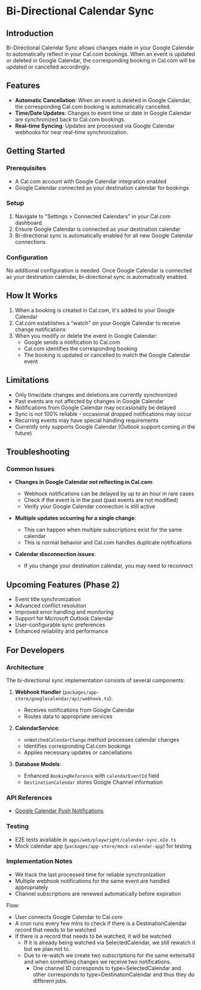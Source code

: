 # Bi-Directional Calendar Sync

## Introduction
Bi-Directional Calendar Sync allows changes made in your Google Calendar to automatically reflect in your Cal.com bookings. When an event is updated or deleted in Google Calendar, the corresponding booking in Cal.com will be updated or cancelled accordingly.

## Features
- **Automatic Cancellation**: When an event is deleted in Google Calendar, the corresponding Cal.com booking is automatically cancelled.
- **Time/Date Updates**: Changes to event time or date in Google Calendar are synchronized back to Cal.com bookings.
- **Real-time Syncing**: Updates are processed via Google Calendar webhooks for near real-time synchronization.

## Getting Started

### Prerequisites
- A Cal.com account with Google Calendar integration enabled
- Google Calendar connected as your destination calendar for bookings

### Setup
1. Navigate to "Settings > Connected Calendars" in your Cal.com dashboard
2. Ensure Google Calendar is connected as your destination calendar
3. Bi-directional sync is automatically enabled for all new Google Calendar connections

### Configuration
No additional configuration is needed. Once Google Calendar is connected as your destination calendar, bi-directional sync is automatically enabled.

## How It Works
1. When a booking is created in Cal.com, it's added to your Google Calendar
2. Cal.com establishes a "watch" on your Google Calendar to receive change notifications
3. When you modify or delete the event in Google Calendar:
   - Google sends a notification to Cal.com
   - Cal.com identifies the corresponding booking
   - The booking is updated or cancelled to match the Google Calendar event

## Limitations
- Only time/date changes and deletions are currently synchronized
- Past events are not affected by changes in Google Calendar
- Notifications from Google Calendar may occasionally be delayed
- Sync is not 100% reliable - occasional dropped notifications may occur
- Recurring events may have special handling requirements
- Currently only supports Google Calendar (Outlook support coming in the future)

## Troubleshooting

### Common Issues
- **Changes in Google Calendar not reflecting in Cal.com**:
  - Webhook notifications can be delayed by up to an hour in rare cases
  - Check if the event is in the past (past events are not modified)
  - Verify your Google Calendar connection is still active

- **Multiple updates occurring for a single change**:
  - This can happen when multiple subscriptions exist for the same calendar
  - This is normal behavior and Cal.com handles duplicate notifications

- **Calendar disconnection issues**:
  - If you change your destination calendar, you may need to reconnect

## Upcoming Features (Phase 2)
- Event title synchronization
- Advanced conflict resolution
- Improved error handling and monitoring
- Support for Microsoft Outlook Calendar
- User-configurable sync preferences
- Enhanced reliability and performance

## For Developers

### Architecture
The bi-directional sync implementation consists of several components:

1. **Webhook Handler** (`packages/app-store/googlecalendar/api/webhook.ts`):
   - Receives notifications from Google Calendar
   - Routes data to appropriate services

2. **CalendarService**:
   - `onWatchedCalendarChange` method processes calendar changes
   - Identifies corresponding Cal.com bookings
   - Applies necessary updates or cancellations

3. **Database Models**:
   - Enhanced `BookingReference` with `calendarEventId` field
   - `DestinationCalendar` stores Google Channel information

### API References
- [Google Calendar Push Notifications](https://developers.google.com/workspace/calendar/api/guides/push)

### Testing
- E2E tests available in `apps/web/playwright/calendar-sync.e2e.ts`
- Mock calendar app (`packages/app-store/mock-calendar-app`) for testing

### Implementation Notes
- We track the last processed time for reliable synchronization
- Multiple webhook notifications for the same event are handled appropriately
- Channel subscriptions are renewed automatically before expiration 



Flow:
- User connects Google Calendar to Cal.com
- A cron runs every few mins to check if there is a DestinationCalendar record that needs to be watched
- If there is a record that needs to be watched, it will be watched
   - If it is already being watched via SelectedCalendar, we still rewatch it but we plan not to.
   - Due to re-watch we create two subscriptions for the same externalId and when something changes we receive two notifications.
      - One channel ID corresponds to type=SelectedCalendar and other corresponds to type=DestinationCalendar and thus they do different jobs.

